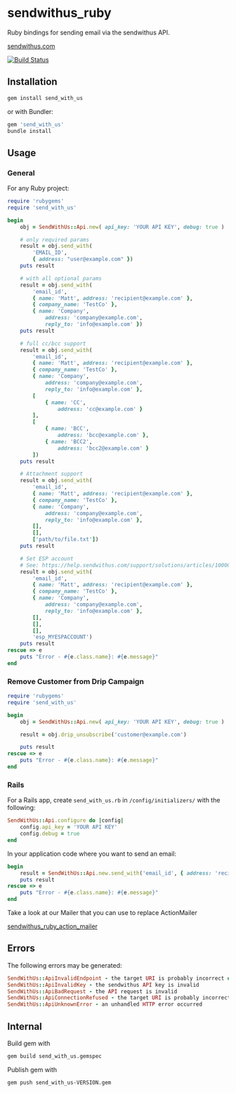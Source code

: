 # sendwithus_ruby

Ruby bindings for sending email via the sendwithus API.

[sendwithus.com](http://sendwithus.com)

[![Build Status](https://api.travis-ci.org/sendwithus/sendwithus_ruby.png)](https://travis-ci.org/sendwithus/sendwithus_ruby)

## Installation

```bash
gem install send_with_us
```

or with Bundler:

```bash
gem 'send_with_us'
bundle install
```

## Usage

### General

For any Ruby project:
```ruby
require 'rubygems'
require 'send_with_us'

begin
    obj = SendWithUs::Api.new( api_key: 'YOUR API KEY', debug: true )

    # only required params
    result = obj.send_with(
        'EMAIL_ID',
        { address: "user@example.com" })
    puts result

    # with all optional params
    result = obj.send_with(
        'email_id',
        { name: 'Matt', address: 'recipient@example.com' },
        { company_name: 'TestCo' },
        { name: 'Company',
            address: 'company@example.com',
            reply_to: 'info@example.com' })
    puts result

    # full cc/bcc support
    result = obj.send_with(
        'email_id',
        { name: 'Matt', address: 'recipient@example.com' },
        { company_name: 'TestCo' },
        { name: 'Company',
            address: 'company@example.com',
            reply_to: 'info@example.com' },
        [
            { name: 'CC',
                address: 'cc@example.com' }
        ],
        [
            { name: 'BCC',
                address: 'bcc@example.com' },
            { name: 'BCC2',
                address: 'bcc2@example.com' }
        ])
    puts result

    # Attachment support
    result = obj.send_with(
        'email_id',
        { name: 'Matt', address: 'recipient@example.com' },
        { company_name: 'TestCo' },
        { name: 'Company',
            address: 'company@example.com',
            reply_to: 'info@example.com' },
        [],
        [],
        ['path/to/file.txt'])
    puts result

    # Set ESP account
    # See: https://help.sendwithus.com/support/solutions/articles/1000088976-set-up-and-use-multiple 
    result = obj.send_with(
        'email_id',
        { name: 'Matt', address: 'recipient@example.com' },
        { company_name: 'TestCo' },
        { name: 'Company',
            address: 'company@example.com',
            reply_to: 'info@example.com' },
        [],
        [],
        [],
        'esp_MYESPACCOUNT')
    puts result
rescue => e
    puts "Error - #{e.class.name}: #{e.message}"
end
```

### Remove Customer from Drip Campaign
```ruby
require 'rubygems'
require 'send_with_us'

begin
    obj = SendWithUs::Api.new( api_key: 'YOUR API KEY', debug: true )

    result = obj.drip_unsubscribe('customer@example.com')

    puts result
rescue => e
    puts "Error - #{e.class.name}: #{e.message}"
end
```

### Rails

For a Rails app, create `send_with_us.rb` in `/config/initializers/`
with the following:

```ruby
SendWithUs::Api.configure do |config|
    config.api_key = 'YOUR API KEY'
    config.debug = true
end
```

In your application code where you want to send an email:

```ruby
begin
    result = SendWithUs::Api.new.send_with('email_id', { address: 'recipient@example.com' }, { company_name: 'TestCo' })
    puts result
rescue => e
    puts "Error - #{e.class.name}: #{e.message}"
end
```

Take a look at our Mailer that you can use to replace ActionMailer

[sendwithus_ruby_action_mailer](https://github.com/sendwithus/sendwithus_ruby_action_mailer)


## Errors

The following errors may be generated:

```ruby
SendWithUs::ApiInvalidEndpoint - the target URI is probably incorrect or email_id is invalid
SendWithUs::ApiInvalidKey - the sendwithus API key is invalid
SendWithUs::ApiBadRequest - the API request is invalid
SendWithUs::ApiConnectionRefused - the target URI is probably incorrect
SendWithUs::ApiUnknownError - an unhandled HTTP error occurred
```


## Internal
Build gem with

```bash
gem build send_with_us.gemspec
```

Publish gem with

```bash
gem push send_with_us-VERSION.gem
```
